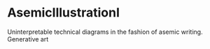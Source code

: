 # AsemicIllustrationI
Uninterpretable technical diagrams in the fashion of asemic writing. Generative art
